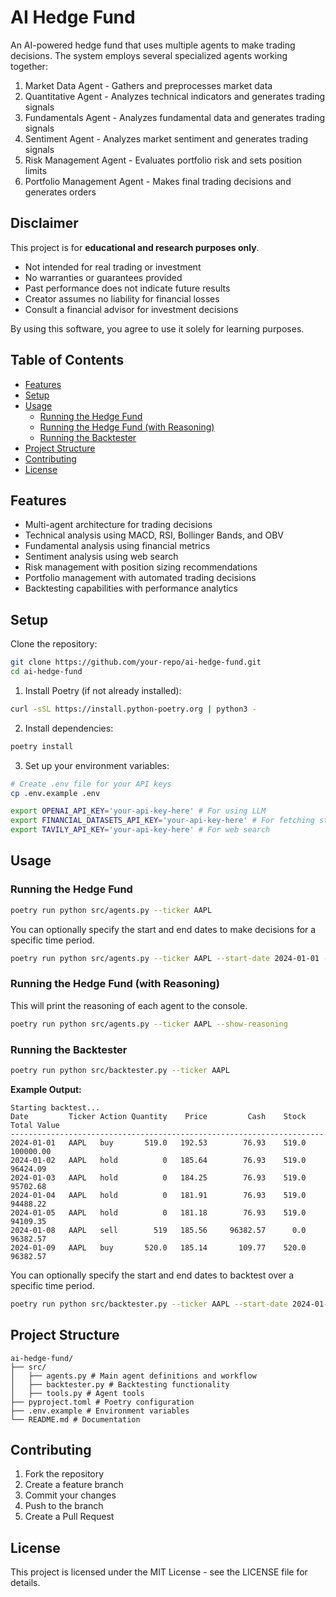 # AI Hedge Fund

An AI-powered hedge fund that uses multiple agents to make trading decisions. The system employs several specialized agents working together:

1. Market Data Agent - Gathers and preprocesses market data
2. Quantitative Agent - Analyzes technical indicators and generates trading signals
4. Fundamentals Agent - Analyzes fundamental data and generates trading signals
3. Sentiment Agent - Analyzes market sentiment and generates trading signals
5. Risk Management Agent - Evaluates portfolio risk and sets position limits
6. Portfolio Management Agent - Makes final trading decisions and generates orders

## Disclaimer

This project is for **educational and research purposes only**.

- Not intended for real trading or investment
- No warranties or guarantees provided
- Past performance does not indicate future results
- Creator assumes no liability for financial losses
- Consult a financial advisor for investment decisions

By using this software, you agree to use it solely for learning purposes.

## Table of Contents
- [Features](#features)
- [Setup](#setup)
- [Usage](#usage)
  - [Running the Hedge Fund](#running-the-hedge-fund)
  - [Running the Hedge Fund (with Reasoning)](#running-the-hedge-fund-with-reasoning)
  - [Running the Backtester](#running-the-backtester)
- [Project Structure](#project-structure)
- [Contributing](#contributing)
- [License](#license)

## Features

- Multi-agent architecture for trading decisions
- Technical analysis using MACD, RSI, Bollinger Bands, and OBV
- Fundamental analysis using financial metrics
- Sentiment analysis using web search
- Risk management with position sizing recommendations
- Portfolio management with automated trading decisions
- Backtesting capabilities with performance analytics

## Setup

Clone the repository:
```bash
git clone https://github.com/your-repo/ai-hedge-fund.git
cd ai-hedge-fund
```

1. Install Poetry (if not already installed):
```bash
curl -sSL https://install.python-poetry.org | python3 -
```

2. Install dependencies:
```bash
poetry install
```

3. Set up your environment variables:
```bash
# Create .env file for your API keys
cp .env.example .env

export OPENAI_API_KEY='your-api-key-here' # For using LLM
export FINANCIAL_DATASETS_API_KEY='your-api-key-here' # For fetching stock market data
export TAVILY_API_KEY='your-api-key-here' # For web search
```

## Usage

### Running the Hedge Fund

```bash
poetry run python src/agents.py --ticker AAPL
```
You can optionally specify the start and end dates to make decisions for a specific time period.

```bash
poetry run python src/agents.py --ticker AAPL --start-date 2024-01-01 --end-date 2024-03-01
```

### Running the Hedge Fund (with Reasoning)
This will print the reasoning of each agent to the console.

```bash
poetry run python src/agents.py --ticker AAPL --show-reasoning
```

### Running the Backtester

```bash
poetry run python src/backtester.py --ticker AAPL
```

**Example Output:**
```
Starting backtest...
Date         Ticker Action Quantity    Price         Cash    Stock  Total Value
----------------------------------------------------------------------
2024-01-01   AAPL   buy       519.0   192.53        76.93    519.0    100000.00
2024-01-02   AAPL   hold          0   185.64        76.93    519.0     96424.09
2024-01-03   AAPL   hold          0   184.25        76.93    519.0     95702.68
2024-01-04   AAPL   hold          0   181.91        76.93    519.0     94488.22
2024-01-05   AAPL   hold          0   181.18        76.93    519.0     94109.35
2024-01-08   AAPL   sell        519   185.56     96382.57      0.0     96382.57
2024-01-09   AAPL   buy       520.0   185.14       109.77    520.0     96382.57
```

You can optionally specify the start and end dates to backtest over a specific time period.

```bash
poetry run python src/backtester.py --ticker AAPL --start-date 2024-01-01 --end-date 2024-03-01
```

## Project Structure 
```
ai-hedge-fund/
├── src/
│   ├── agents.py # Main agent definitions and workflow
│   ├── backtester.py # Backtesting functionality
│   ├── tools.py # Agent tools
├── pyproject.toml # Poetry configuration
├── .env.example # Environment variables
└── README.md # Documentation
```

## Contributing

1. Fork the repository
2. Create a feature branch
3. Commit your changes
4. Push to the branch
5. Create a Pull Request

## License

This project is licensed under the MIT License - see the LICENSE file for details.
